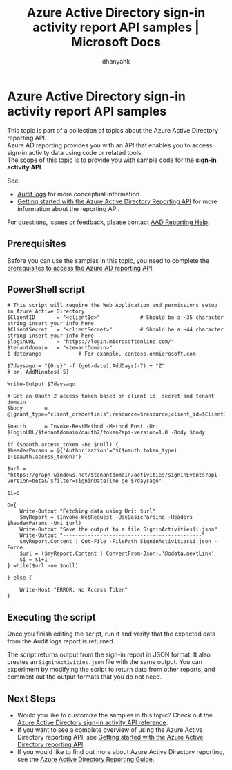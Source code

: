 ﻿---
title: Azure Active Directory sign-in activity report API samples | Microsoft Docs
description: How to get started with the Azure Active Directory Reporting API
services: active-directory
documentationcenter: ''
author: dhanyahk
manager: femila
editor: ''

ms.assetid: c41c1489-726b-4d3f-81d6-83beb932df9c
ms.service: active-directory
ms.devlang: na
ms.topic: article
ms.tgt_pltfrm: na
ms.workload: identity
ms.date: 05/16/2017
ms.author: dhanyahk;markvi

ms.reviewer: dhanyahk
ms.custom: iamfeature=Reporting
---
# Azure Active Directory sign-in activity report API samples
This topic is part of a collection of topics about the Azure Active Directory reporting API.  
Azure AD reporting provides you with an API that enables you to access sign-in activity data using code or related tools.  
The scope of this topic is to provide you with sample code for the **sign-in activity API**.

See:

* [Audit logs](active-directory-reporting-azure-portal.md#audit-logs)  for more conceptual information
* [Getting started with the Azure Active Directory Reporting API](active-directory-reporting-api-getting-started.md) for more information about the reporting API.

For questions, issues or feedback, please contact [AAD Reporting Help](mailto:aadreportinghelp@microsoft.com).

## Prerequisites
Before you can use the samples in this topic, you need to complete the [prerequisites to access the Azure AD reporting API](active-directory-reporting-api-prerequisites.md).  

## PowerShell script
    # This script will require the Web Application and permissions setup in Azure Active Directory
    $ClientID       = "<clientId>"             # Should be a ~35 character string insert your info here
    $ClientSecret   = "<clientSecret>"         # Should be a ~44 character string insert your info here
    $loginURL       = "https://login.microsoftonline.com/"
    $tenantdomain   = "<tenantDomain>"
    $ daterange            # For example, contoso.onmicrosoft.com

    $7daysago = "{0:s}" -f (get-date).AddDays(-7) + "Z"
    # or, AddMinutes(-5)

    Write-Output $7daysago

    # Get an Oauth 2 access token based on client id, secret and tenant domain
    $body       = @{grant_type="client_credentials";resource=$resource;client_id=$ClientID;client_secret=$ClientSecret}

    $oauth      = Invoke-RestMethod -Method Post -Uri $loginURL/$tenantdomain/oauth2/token?api-version=1.0 -Body $body

    if ($oauth.access_token -ne $null) {
    $headerParams = @{'Authorization'="$($oauth.token_type) $($oauth.access_token)"}

    $url = "https://graph.windows.net/$tenantdomain/activities/signinEvents?api-version=beta&`$filter=signinDateTime ge $7daysago"

    $i=0

    Do{
        Write-Output "Fetching data using Uri: $url"
        $myReport = (Invoke-WebRequest -UseBasicParsing -Headers $headerParams -Uri $url)
        Write-Output "Save the output to a file SigninActivities$i.json"
        Write-Output "---------------------------------------------"
        $myReport.Content | Out-File -FilePath SigninActivities$i.json -Force
        $url = ($myReport.Content | ConvertFrom-Json).'@odata.nextLink'
        $i = $i+1
    } while($url -ne $null)

    } else {

        Write-Host "ERROR: No Access Token"
    }




## Executing the script
Once you finish editing the script, run it and verify that the expected data from the Audit logs report is returned.

The script returns output from the sign-in report in JSON format. It also creates an `SigninActivities.json` file with the same output. You can experiment by modifying the script to return data from other reports, and comment out the output formats that you do not need.

## Next Steps
* Would you like to customize the samples in this topic? Check out the [Azure Active Directory sign-in activity API reference](active-directory-reporting-api-sign-in-activity-reference.md). 
* If you want to see a complete overview of using the Azure Active Directory reporting API, see [Getting started with the Azure Active Directory reporting API](active-directory-reporting-api-getting-started.md).
* If you would like to find out more about Azure Active Directory reporting, see the [Azure Active Directory Reporting Guide](active-directory-reporting-guide.md).  


